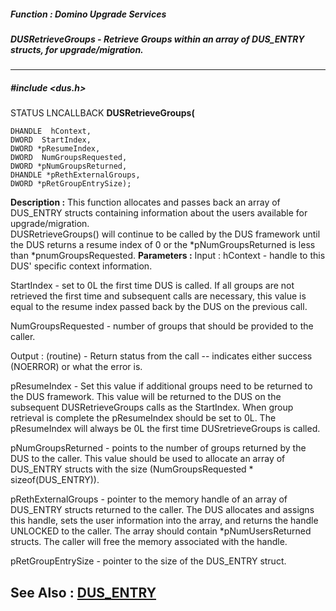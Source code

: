 ##### Function : Domino Upgrade Services
##### DUSRetrieveGroups - Retrieve Groups within an array of DUS_ENTRY structs, for upgrade/migration.
---
##### #include <dus.h>
STATUS LNCALLBACK **DUSRetrieveGroups(**

	DHANDLE  hContext,
	DWORD  StartIndex,
	DWORD *pResumeIndex,
	DWORD  NumGroupsRequested,
	DWORD *pNumGroupsReturned,
	DHANDLE *pRethExternalGroups,
	DWORD *pRetGroupEntrySize);
**Description :**
This function allocates and passes back an array of DUS_ENTRY structs 
containing information about the users available for upgrade/migration.  
DUSRetrieveGroups() will continue to be called by the DUS framework until the 
DUS returns a resume index of 0 or the *pNumGroupsReturned is less than 
*pnumGroupsRequested.
**Parameters :**
Input :
hContext  -  handle to this DUS' specific context information.

StartIndex  -  set to 0L the first time DUS is called.  If all groups are not retrieved the first time and subsequent calls are necessary, this value is equal to the resume index passed back by the DUS on the previous call.

NumGroupsRequested  -  number of groups that should be provided to the caller.

Output :
(routine)  -  Return status from the call -- indicates either success (NOERROR) or what the error is.


pResumeIndex  -  Set this value if additional groups need to be returned to the DUS framework.  This value will be returned to the DUS on the subsequent DUSRetrieveGroups calls as the StartIndex.  When group retrieval is complete the pResumeIndex should be set to 0L.  The pResumeIndex will always be 0L the first time DUSretrieveGroups is called.

pNumGroupsReturned  -  points to the number of groups returned by the DUS to the caller.  This value should be used to allocate an array of DUS_ENTRY structs with the size (NumGroupsRequested *  sizeof(DUS_ENTRY)).

pRethExternalGroups  -  pointer to the memory handle of an array of DUS_ENTRY structs returned to the caller.  The DUS allocates and assigns this handle, sets the user information into the array, and returns the handle UNLOCKED to the caller.  The array should contain *pNumUsersReturned structs.  The caller will free the memory associated with the handle.

pRetGroupEntrySize  -  pointer to the size of the DUS_ENTRY struct.

**See Also :**
[DUS_ENTRY](D:/md_files/DUS_ENTRY.md)
---
